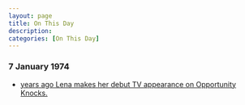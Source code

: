 ```yaml
---
layout: page
title: On This Day
description: 
categories: [On This Day]
---
```


### 7 January 1974
* [<span id="age"></span> years ago Lena makes her debut TV appearance on Opportunity Knocks.](/thames%20television/opportunity%20knocks/1974/01/07/opportunity-knocks.html)

<!-- Script for calculating number of years ago -->
<script>
var dob = '19740107';
var year = Number(dob.substr(0, 4));
var month = Number(dob.substr(4, 2)) - 1;
var day = Number(dob.substr(6, 2));
var today = new Date();
var age = today.getFullYear() - year;
if (today.getMonth() < month || (today.getMonth() == month && today.getDate() < day)) {
  age--;
}
document.getElementById("age").innerHTML=age;
</script>

